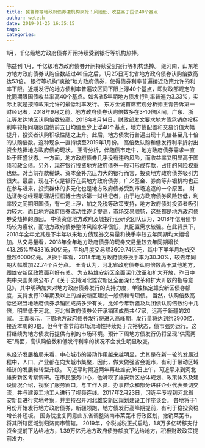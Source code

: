 ```yaml
---
title: 冀鲁豫等地政府债券遭机构疯抢：风险低、收益高于国债40个基点
author: wetech
date: 2019-01-25 16:35:15
tags: 
categories: 
---
```

1月，千亿级地方政府债券开闸持续受到银行等机构热捧。
<!-- more -->
陈益刊
1月，千亿级地方政府债券开闸持续受到银行等机构热捧。
继河南、山东地方地方政府债券认购倍数超过40倍之后，1月25日河北省地方政府债券认购倍数高达53倍。
银行等机构“疯抢”地方政府债券，使得债券利率普遍接近政策允许的利率下限。近期发行的地方债利率普遍较区间下限上浮40个基点，即财政部规定的比同期限国债收益率高40个基点。如各省5年期地方债发行利率普遍为3.33%，实际上就是按照政策允许的最低利率发行。
东方金诚首席宏观分析师王青告诉第一财经记者，2018年9月之前，地方政府债券认购倍数多在3-10倍区间，广东、浙江等发达地区认购倍数较高。2018年8月14日，财政部发文要求地方债承销商投标利率较相同期限国债前五日均值至少上浮40个基点，地方债配置和交易价值大幅提升，投资者认购积极性随之上升。此后，地方债发行普遍出现十几倍甚至几十倍的认购倍数。这种现象一直持续至2019年1月份。
高倍数认购和低发行利率折射出资金热捧地方政府债的现状。
王青分析，伴随债市走牛，地方政府债券需求一直处于旺盛状态。一方面，地方政府债券几乎没有违约风险，而收益率又明显高于国债和政金债。另外，现在银行投资地方政府债券一般可形成存款，占用的风险权重也低。对当前存款稀缺、资本金补充压力大的银行而言，投资地方政府债券吸引力很大。最后，现在不仅是银行在买地方政府债券，广义基金、券商等非银机构也正在参与进来，投资群体的多元化也是地方政府债券受到市场追逐的一个原因。
财达证券总经理助理胡恒松博士告诉第一财经记者，由于地方政府债券风险较低，利率较之同期限国债，有一定上浮，加之免税等政策支持，地方政府债对投资者吸引力较大。而且地方政府债券流动性逐步提高，市场交易顺畅，这些都是地方政府债券受热捧的原因。
中债资信地方政府及城投行业研究团队认为，2018年信用债市场较为疲软，而地方政府债券整体风险水平很低，其配置需求较强。在此背景下，2018年全年尤其是下半年以来地方债现券交易量和换手率较去年同期均大幅增加。从交易量看，2018年全年地方政府债券的现券交易量较去年同期增长413.25%至43316.90亿元，平均月度交易额3609.74亿元，其中下半年月均成交量超6000亿元。从换手率看，2018年地方政府债券换手率为30.30%，较去年同期大幅增加22.74个百分点。
王青认为，河北省政府债券认购倍数高于其他地方，跟雄安新区政策面利好有关。
为支持雄安新区全面深化改革和扩大开放，昨日中共中央国务院公布了《关于支持河北雄安新区全面深化改革和扩大开放的指导意见》，其中明确加大对地方政府债券发行的支持力度，单独核定雄安新区债券额度，支持发行10年期及以上的雄安新区建设一般债和专项债。
当然，认购倍数高低还跟当地政府债券承销团成员多少有关。比如今年新疆及兵团债认购倍数约十几倍，明显低于河北。河北省政府债券公开承销团成员共47家，远高于新疆的20家。
王青表示，下周地方政府债券发行将进入高峰期，发行量将达到约2900亿，接近本周的3倍。但今年春节前市场流动性持续处于充裕状态，债市强势运行。这将继续为地方债发行提供有利的市场环境。预计下周地方债发行仍将呈现“供需两旺”局面，高认购倍数和低发行利率的状况不会发生明显改变。
 
 
从经济发展格局来看，中心城市的带动作用越来越明显，尤其是在新一轮的发展过程中，人口、产业都在向大城市集聚，因此，做大做强省会城市，有利于带动区域经济的发展和转型升级。
习近平时隔近两年再赴雄安,16日上午，习近平来到河北雄安新区考察调研。在市民服务中心，他听取了雄安新区总体规划、政策体系及建设情况介绍，视察了服务窗口，与工作人员、办事群众和部分进驻企业代表亲切交流，并与建设工地工人进行了视频连线。2017年2月23日，习近平专程到河北省安新县进行实地考察，并主持召开河北雄安新区规划建设工作座谈会。
各地将于1月份开始发行地方政府债券，新疆领跑，地方债发行高峰期提前，有利于稳投资稳增长补短板。
国务院批复同意山东省调整济南市莱芜市行政区划，撤销莱芜市，将其所辖区域划归济南市管辖。
2019年，个税减税正式启动，1.8万多亿转移支付资金提前下达给地方，1.39万亿元地方政府债券额度下达给地方，积极财政政策提前发力。

